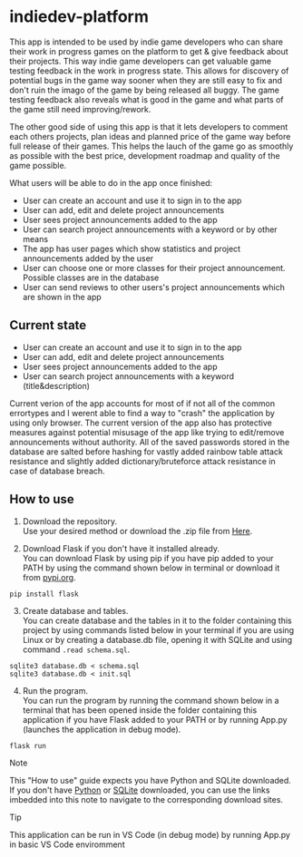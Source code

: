 # indiedev-platform

This app is intended to be used by indie game developers who can share their work in progress games on the platform to get & give feedback about their projects. This way indie game developers can get valuable game testing feedback in the work in progress state. This allows for discovery of potential bugs in the game way sooner when they are still easy to fix and don't ruin the imago of the game by being released all buggy. The game testing feedback also reveals what is good in the game and what parts of the game still need improving/rework.

The other good side of using this app is that it lets developers to comment each others projects, plan ideas and planned price of the game way before full release of their games. This helps the lauch of the game go as smoothly as possible with the best price, development roadmap and quality of the game possible.


What users will be able to do in the app once finished:
* User can create an account and use it to sign in to the app
* User can add, edit and delete project announcements
* User sees project announcements added to the app
* User can search project announcements with a keyword or by other means
* The app has user pages which show statistics and project announcements added by the user
* User can choose one or more classes for their project announcement. Possible classes are in the database
* User can send reviews to other users's project announcements which are shown in the app



## Current state

* User can create an account and use it to sign in to the app
* User can add, edit and delete project announcements
* User sees project announcements added to the app
* User can search project announcements with a keyword (title&description)

Current verion of the app accounts for most of if not all of the common errortypes and I werent able to find a way to "crash" the application by using only browser.
The current version of the app also has protective measures against potential misusage of the app like trying to edit/remove announcements without authority.
All of the saved passwords stored in the database are salted before hashing for vastly added rainbow table attack resistance and slightly added dictionary/bruteforce attack resistance in case of database breach.



## How to use
1. Download the repository.<br/>
   Use your desired method or download the .zip file from [Here](https://github.com/ogsavimaja/indiedev-platform/archive/refs/heads/main.zip).

2. Download Flask if you don't have it installed already.<br/>
   You can download Flask by using pip if you have pip added to your PATH by using the command shown below in terminal or download it from [pypi.org](https://pypi.org/project/Flask/).
 
```
pip install flask
```

3. Create database and tables.<br/>
   You can create database and the tables in it to the folder containing this project by using commands listed below in your terminal if you are using Linux or by creating a database.db file, opening it with SQLite and     using command `.read schema.sql`.

```
sqlite3 database.db < schema.sql
sqlite3 database.db < init.sql
```

4. Run the program.<br/>
   You can run the program by running the command shown below in a terminal that has been opened inside the folder containing this application if you have Flask added to your PATH or by running App.py (launches the  application in debug mode).

```
flask run
```

> [!NOTE]
> This "How to use" guide expects you have Python and SQLite downloaded.
> If you don't have [Python](https://www.python.org/downloads/) or [SQLite](https://www.sqlite.org/download.html) downloaded, you can use the links imbedded into this note to navigate to the corresponding download sites.

> [!TIP]
> This application can be run in VS Code (in debug mode) by running App.py in basic VS Code enviromment
